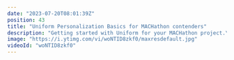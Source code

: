 ```yaml
---
date: "2023-07-20T08:01:39Z"
position: 43
title: "Uniform Personalization Basics for MACHathon contenders"
description: "Getting started with Uniform for your MACHathon project.\nTim and Christian help you get started with Uniform for your MACHathon project. Understand and see the basics of API first driven personalization with Uniform.\n\nhttps://uniform.dev\nhttps://docs.uniform.app\nhttps://twitter.com/timbenniks\nhttps://twitter.com/uniformdev"
image: "https://i.ytimg.com/vi/woNTID8zkf0/maxresdefault.jpg"
videoId: "woNTID8zkf0"
---
```


